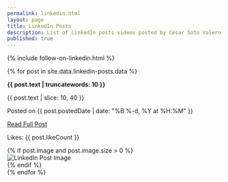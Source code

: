 ```yaml
---
permalink: linkedin.html
layout: page
title: LinkedIn Posts
description: List of LinkedIn posts videos posted by César Soto Valero.
published: true
---
```


{% include follow-on-linkedin.html %}

<div class="posts-container">
  {% for post in site.data.linkedin-posts.data %}
    <div class="post-card">
      <div class="post-card-text">
        <!-- The first 10 words in bold -->
        <p><strong>{{ post.text | truncatewords: 10 }}</strong></p>
        <!-- The remainder 30 words not in bold -->
        <p>{{ post.text | slice: 10, 40 }}</p>
        <!-- Date of posted -->
        <p>Posted on {{ post.postedDate | date: "%B %-d, %Y at %H:%M" }}</p>        
        <!-- Link to the full LinkedIn post -->
        <a href="{{ post.postUrl }}" target="_blank">Read Full Post</a>        
        <!-- If you want to show the post date or reaction count -->
        <p>Likes: {{ post.likeCount }}</p>
            </div>      
            <!-- Show the first image if it exists -->
            {% if post.image and post.image.size > 0 %}
        <div class="post-card-image">
          <img src="{{ post.image[0].url }}" alt="LinkedIn Post Image" />
        </div>
            {% endif %}
    </div>
  {% endfor %}
</div>
